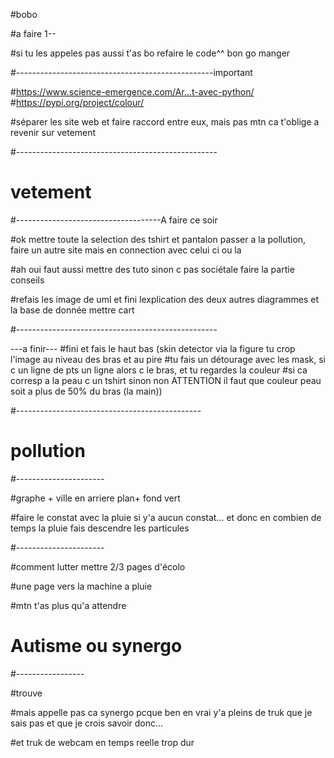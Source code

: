 #bobo

#a faire 1--

#si tu les appeles pas aussi t'as bo refaire le code^^ bon go manger

#-------------------------------------------------important

#https://www.science-emergence.com/Ar...t-avec-python/
#https://pypi.org/project/colour/

#séparer les site web et faire raccord entre eux, mais pas mtn  ca t'oblige a revenir sur vetement

#--------------------------------------------------




# vetement
#------------------------------------A faire ce soir

#ok mettre toute la selection des tshirt et pantalon passer a la pollution, faire un autre site mais en connection avec celui ci ou la

#ah oui faut aussi mettre des tuto sinon c pas sociétale faire la partie conseils

#refais les image de uml et fini lexplication des deux autres diagrammes et la base de donnée mettre cart


#--------------------------------------------------



---a finir---
#fini et fais le haut bas (skin detector via la figure tu crop l'image au niveau des bras et au pire
#tu fais un détourage avec les mask, si c un ligne de pts un ligne alors c le bras, et tu regardes la couleur 
#si ca corresp a la peau c un tshirt sinon non ATTENTION il faut que couleur peau soit a plus de 50% du bras (la main))

#----------------------------------------------


# pollution

#----------------------

#graphe + ville en arriere plan+ fond vert

#faire le constat avec la pluie si y'a aucun constat... et donc en combien de temps la pluie fais descendre les particules


#----------------------


#comment lutter mettre 2/3 pages d'écolo 

#une page vers la machine a pluie

#mtn t'as plus qu'a attendre


# Autisme ou synergo 

#-----------------

#trouve

#mais appelle pas ca synergo pcque ben en vrai y'a pleins de truk que je sais pas et que je crois savoir donc...

#et truk de webcam en temps reelle trop dur 


































